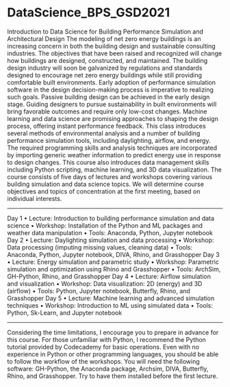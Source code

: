 # DataScience_BPS_GSD2021
Introduction to Data Science for  Building Performance Simulation and Architectural Design
The modeling of net zero energy buildings is an increasing concern in both the building design and sustainable consulting industries. The objectives that have been raised and recognized will change how buildings are designed, constructed, and maintained. The building design industry will soon be galvanized by regulations and standards designed to encourage net zero energy buildings while still providing comfortable built environments. Early adoption of performance simulation software in the design decision-making process is imperative to realizing such goals. Passive building design can be achieved in the early design stage. Guiding designers to pursue sustainability in built environments will bring favorable outcomes and require only low-cost changes. 
Machine learning and data science are promising approaches to shaping the design process, offering instant performance feedback. This class introduces several methods of environmental analysis and a number of building performance simulation tools, including daylighting, airflow, and energy. The required programming skills and analysis techniques are incorporated by importing generic weather information to predict energy use in response to design changes. This course also introduces data management skills including Python scripting, machine learning, and 3D data visualization. 
The course consists of five days of lectures and workshops covering various building simulation and data science topics. We will determine course objectives and topics of concentration at the first meeting, based on individual interests.
________________________________________
Day 1
•	Lecture: Introduction to building performance simulation and data science
•	Workshop: Installation of the Python and ML packages and weather data manipulation
•	Tools: Anaconda, Python, Jupyter notebook
Day 2
•	Lecture: Daylighting simulation and data processing 
•	Workshop: Data processing (imputing missing values, cleaning data)
•	Tools: Anaconda, Python, Jupyter notebook, DIVA, Rhino, and Grasshopper
Day 3
•	Lecture: Energy simulation and parametric study
•	Workshop:  Parametric simulation and optimization using Rhino and Grasshopper 
•	Tools: ArchSim, GH-Python, Rhino, and Grasshopper
Day 4
•	Lecture: Airflow simulation and visualization
•	Workshop: Data visualization: 2D (energy) and 3D (airflow)
•	Tools: Python, Jupyter notebook, Butterfly, Rhino, and Grasshopper
Day 5
•	Lecture: Machine learning and advanced simulation techniques
•	Workshop: Introduction to ML using simulated data
•	Tools: Python, Sk-Learn, and Jupyter notebook
________________________________________
Considering the time limitations, I encourage you to prepare in advance for this course. For those unfamiliar with Python, I recommend the Python tutorial provided by Codecademy for basic operations. Even with no experience in Python or other programming languages, you should be able to follow the workflow of the workshops.
You will need the following software: GH-Python, the Anaconda package, Archsim, DIVA, Butterfly, Rhino, and Grasshopper. Try to have them installed before the first lecture.

